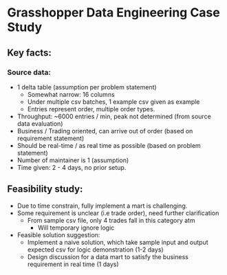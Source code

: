 # Grasshopper Data Engineering Case Study

## Key facts:
### Source data:
  - 1 delta table (assumption per problem statement)
      - Somewhat narrow: 16 columns
      - Under multiple csv batches, 1 example csv given as example
      - Entries represent order, multiple order types.
  - Throughput: ~6000 entries / min, peak not determined (from source data evaluation)
  - Business / Trading oriented, can arrive out of order (based on requirement statement)
  - Should be real-time / as real time as possible (based on problem statement)
  - Number of maintainer is 1 (assumption)
  - Time given: 2 - 4 days, no prior setup.

## Feasibility study:
- Due to time constrain, fully implement a mart is challenging.
- Some requirement is unclear (i.e trade order), need further clarification
  - From sample csv file, only 4 trades fall in this category atm
    - Will temporary ignore logic
- Feasible solution suggestion:
  - Implement a naive solution, which take sample input and output expected csv for logic demonstration (1-2 days)
  - Design discussion for a data mart to satisfy the business requirement in real time (1 days)
